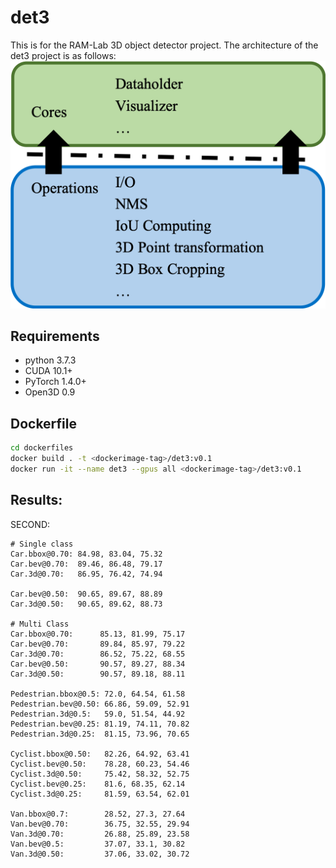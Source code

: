 # det3

This is for the RAM-Lab 3D object detector project.
The architecture of the det3 project is as follows:
![arch](./figure/det3_v0.1_arch.png)

## Requirements

- python 3.7.3
- CUDA 10.1+
- PyTorch 1.4.0+
- Open3D 0.9


## Dockerfile

```sh
cd dockerfiles
docker build . -t <dockerimage-tag>/det3:v0.1
docker run -it --name det3 --gpus all <dockerimage-tag>/det3:v0.1
```

## Results:

SECOND:
```
# Single class
Car.bbox@0.70: 84.98, 83.04, 75.32
Car.bev@0.70:  89.46, 86.48, 79.17
Car.3d@0.70:   86.95, 76.42, 74.94

Car.bev@0.50:  90.65, 89.67, 88.89
Car.3d@0.50:   90.65, 89.62, 88.73

# Multi Class
Car.bbox@0.70:      85.13, 81.99, 75.17
Car.bev@0.70:       89.84, 85.97, 79.22
Car.3d@0.70:        86.52, 75.22, 68.55
Car.bev@0.50:       90.57, 89.27, 88.34
Car.3d@0.50:        90.57, 89.18, 88.11

Pedestrian.bbox@0.5: 72.0, 64.54, 61.58
Pedestrian.bev@0.50: 66.86, 59.09, 52.91
Pedestrian.3d@0.5:   59.0, 51.54, 44.92
Pedestrian.bev@0.25: 81.19, 74.11, 70.82
Pedestrian.3d@0.25:  81.15, 73.96, 70.65

Cyclist.bbox@0.50:   82.26, 64.92, 63.41
Cyclist.bev@0.50:    78.28, 60.23, 54.46
Cyclist.3d@0.50:     75.42, 58.32, 52.75
Cyclist.bev@0.25:    81.6, 68.35, 62.14
Cyclist.3d@0.25:     81.59, 63.54, 62.01

Van.bbox@0.7:        28.52, 27.3, 27.64
Van.bev@0.70:        36.75, 32.55, 29.94
Van.3d@0.70:         26.88, 25.89, 23.58
Van.bev@0.5:         37.07, 33.1, 30.82
Van.3d@0.50:         37.06, 33.02, 30.72
```

